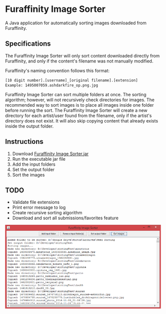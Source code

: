 # Furaffinity Image Sorter

A Java application for automatically sorting images downloaded from Furaffinity.

## Specifications

The Furaffinity Image Sorter will only sort content downloaded directly from Furaffinity, and only if the content's filename was not manually modified.

Furaffinity's naming convention follows this format:
```
[10 digit number].[username]_[original filename].[extension]
Example: 1495007059.ashdarkfire_ор.png.jpg
```

Furaffinity Image Sorter can sort multiple folders at once. The sorting algorithm; however, will not recursively check directories for images. The recommended way to sort images is to place all images inside one folder before running the sort. The Furaffinity Image Sorter will create a new directory for each artist/user found from the filename, only if the artist's directory does not exist. It will also skip copying content that already exists inside the output folder.

## Instructions

1. Download [Furaffinity Image Sorter.jar](https://github.com/Seledrex/Furaffinity_Image_Sorter/blob/master/Furaffinity%20Image%20Sorter.jar)
2. Run the executable jar file
3. Add the input folders
4. Set the output folder
5. Sort the images

## TODO

- Validate file extensions
- Print error message to log
- Create recursive sorting algorithm
- Download and sort all submissions/favorites feature

![alt tag](https://raw.githubusercontent.com/Seledrex/Furaffinity_Image_Sorter/master/Furaffinity%20Image%20Sorter.png)
